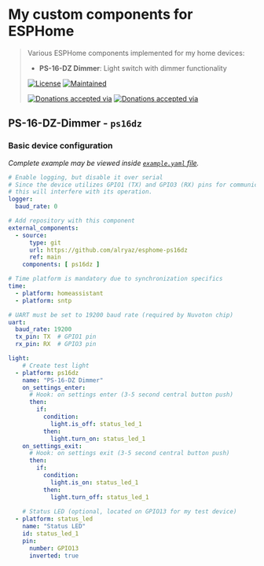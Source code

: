 My custom components for ESPHome
==================================================

> Various ESPHome components implemented for my home devices:
> - **PS-16-DZ Dimmer**: Light switch with dimmer functionality
>
> [![License](https://img.shields.io/badge/License-MIT-yellow.svg)](https://opensource.org/licenses/MIT)
> [![Maintained](https://img.shields.io/badge/Maintained-yes-green.svg)](https://github.com/alryaz/esphome-ps16dz/graphs/commit-activity)
>
> [![Donations accepted via](https://img.shields.io/badge/Donations%20accepted%20via-Yandex-red.svg)](https://money.yandex.ru/to/410012369233217)
> [![Donations accepted via](https://img.shields.io/badge/Donations%20accepted%20via-Paypal-blueviolet.svg)](https://www.paypal.me/alryaz)

## PS-16-DZ-Dimmer - `ps16dz`

### Basic device configuration

_Complete example may be viewed inside [`example.yaml` file](https://github.com/alryaz/esphome-ps16dz/blob/main/example.yaml)._

```yaml
# Enable logging, but disable it over serial
# Since the device utilizes GPIO1 (TX) and GPIO3 (RX) pins for communication,
# this will interfere with its operation.
logger:
  baud_rate: 0

# Add repository with this component
external_components:
  - source:
      type: git
      url: https://github.com/alryaz/esphome-ps16dz
      ref: main
    components: [ ps16dz ]

# Time platform is mandatory due to synchronization specifics
time:
  - platform: homeassistant
  - platform: sntp

# UART must be set to 19200 baud rate (required by Nuvoton chip)
uart:
  baud_rate: 19200
  tx_pin: TX  # GPIO1 pin
  rx_pin: RX  # GPIO3 pin

light:
    # Create test light
  - platform: ps16dz
    name: "PS-16-DZ Dimmer"
    on_settings_enter:
      # Hook: on settings enter (3-5 second central button push)
      then:
        if:
          condition:
            light.is_off: status_led_1
          then:
            light.turn_on: status_led_1
    on_settings_exit:
      # Hook: on settings exit (3-5 second central button push)
      then:
        if:
          condition:
            light.is_on: status_led_1
          then:
            light.turn_off: status_led_1
    
    # Status LED (optional, located on GPIO13 for my test device)
  - platform: status_led
    name: "Status LED"
    id: status_led_1
    pin:
      number: GPIO13
      inverted: true
```
